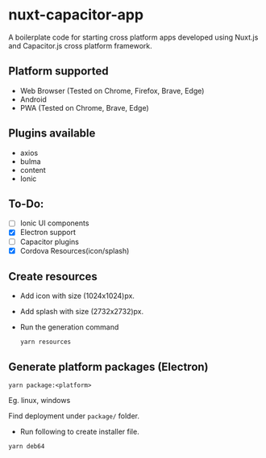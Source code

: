 # nuxt-capacitor-app

A boilerplate code for starting cross platform apps developed using Nuxt.js and Capacitor.js cross platform framework.

## Platform supported
* Web Browser (Tested on Chrome, Firefox, Brave, Edge)
* Android
* PWA (Tested on Chrome, Brave, Edge)

## Plugins available
* axios
* bulma
* content
* Ionic

## To-Do:
- [ ] Ionic UI components
- [x] Electron support
- [ ] Capacitor plugins
- [x] Cordova Resources(icon/splash)

## Create resources

* Add icon with size (1024x1024)px.
* Add splash with size (2732x2732)px.
* Run the generation command

    `yarn resources`

## Generate platform packages (Electron)

`yarn package:<platform>`

Eg. linux, windows

Find deployment under `package/` folder.


* Run following to create installer file.

`yarn deb64`

